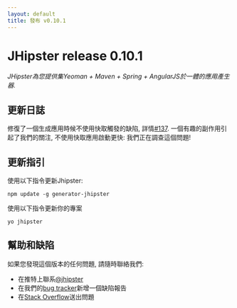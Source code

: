 ```yaml
---
layout: default
title: 發布 v0.10.1
---
```


JHipster release 0.10.1
==================

*JHipster為您提供集Yeoman + Maven + Spring + AngularJS於一體的應用產生器.*

更新日誌
----------

修復了一個生成應用時候不使用快取觸發的缺陷, 詳情[#137](https://github.com/jhipster/generator-jhipster/issues/137).
一個有趣的副作用引起了我們的關注, 不使用快取應用啟動更快: 我們正在調查這個問題!

更新指引
------------

使用以下指令更新Jhipster:

```
npm update -g generator-jhipster
```

使用以下指令更新你的專案

```
yo jhipster
```

幫助和缺陷
--------------

如果您發現這個版本的任何問題, 請隨時聯絡我們:

- 在推特上聯系[@jhipster](https://twitter.com/jhipster)
- 在我們的[bug tracker](https://github.com/jhipster/generator-jhipster/issues?state=open)新增一個缺陷報告
- 在[Stack Overflow](http://stackoverflow.com/tags/jhipster/info)送出問題
